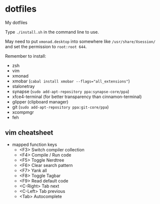 # dotfiles
My dotfiles

Type `./install.sh` in the command line to use.

May need to put `xmonad.desktop` into somewhere like `/usr/share/Xsession/` and set the permission to `root:root 644`.

Remember to install:
- zsh
- vim
- xmonad
- xmobar (`cabal install xmobar --flags="all_extensions"`)
- stalonetray
- synapse (`sudo add-apt-repository ppa:synapse-core/ppa`)
- xfce4-terminal (for better transparency than cinnamon-terminal)
- glipper (clipboard manager)
- git (`sudo add-apt-repository ppa:git-core/ppa`)
- xcompmgr
- feh

## vim cheatsheet

- mapped function keys
  - \<F3\>      Switch compiler collection
  - \<F4\>      Compile / Run code
  - \<F5\>      Toggle Nerdtree
  - \<F6\>      Clear search pattern
  - \<F7\>      Yank all
  - \<F8\>      Toggle Tagbar
  - \<F9\>      Read default code
  - \<C-Right\> Tab next
  - \<C-Left\>  Tab previous
  - \<Tab\>     Autocomplete

